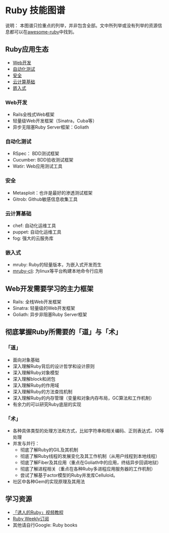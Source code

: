 # Ruby 技能图谱

说明： 本图谱只捡重点的列举，并非包含全部。文中所列举或没有列举的资源信息都可以在[awesome-ruby](https://github.com/markets/awesome-ruby)中找到。

## Ruby应用生态

* [Web开发](#web)
* [自动化测试](#autotest)
* [安全](#security)
* [云计算基础](#cloud_computing)
* [嵌入式](#embedded)

### Web开发

- Rails全栈式Web框架
- 轻量级Web开发框架（Sinatra，Cuba等）
- 异步无阻塞Ruby Server框架：Goliath

### 自动化测试

- RSpec： BDD测试框架
- Cucumber: BDD验收测试框架
- Watir: Web应用测试工具


### 安全

- Metasploit：也许是最好的渗透测试框架
- Gitrob: Github敏感信息收集工具

### 云计算基础

- chef:   自动化运维工具
- puppet: 自动化运维工具
- fog: 强大的云服务库

### 嵌入式

- mruby:  Ruby的轻量版本，为嵌入式开发而生
- [mruby-cli](https://github.com/hone/mruby-cli): 为linux等平台构建本地命令行应用

## Web开发需要学习的主力框架

- Rails: 全栈Web开发框架
- Sinatra: 轻量级的Web开发框架
- Goliath: 异步非阻塞Ruby Server框架

## 彻底掌握Ruby所需要的「道」与「术」

### 「道」

- 面向对象基础
- 深入理解Ruby背后的设计哲学和设计原则
- 深入理解Ruby对象模型
- 深入理解block和闭包
- 深入理解Ruby的作用域
- 深入理解Ruby的方法查找机制
- 深入理解Ruby的内存管理（变量和对象内存布局，GC算法和工作机制）
- 有余力的可以研究Ruby底层的实现

### 「术」

- 各种具体类型的处理方法和方式，比如字符串和相关编码、正则表达式、IO等处理
- 并发与并行：
  - 彻底了解Ruby的GIL及其机制
  - 彻底了解Ruby线程的发展变化及其工作机制（从用户线程到本地线程）
  - 彻底了解Fiber及其应用（重点在Goliath中的应用，终结异步回调地狱）
  - 彻底了解进程相关（重点在各种Ruby多进程应用服务器的工作机制）
  - 尝试了解基于actor模型的Ruby并发库Celluloid。
- 社区中各种Gem的实现原理及其用法

## 学习资源


- [「诱人的Ruby」视频教程](http://edu.51cto.com/lecturer/index/user_id-140924.html)
- [Ruby Weekly订阅](http://rubyweekly.com/)
- 其他请自行Google: Ruby books
